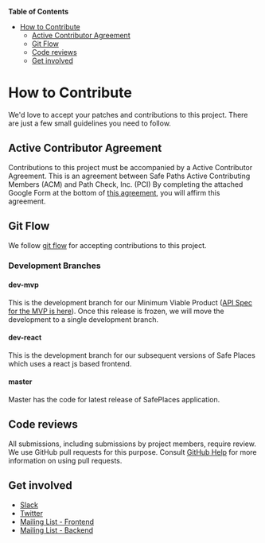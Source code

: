 **Table of Contents**

- [How to Contribute](#how-to-contribute)
  - [Active Contributor Agreement](#active-contributor-agreement)
  - [Git Flow](#git-flow)
  - [Code reviews](#code-reviews)
  - [Get involved](#get-involved)

# How to Contribute

We'd love to accept your patches and contributions to this project. There are
just a few small guidelines you need to follow.

## Active Contributor Agreement

Contributions to this project must be accompanied by a Active Contributor Agreement.
This is an agreement between Safe Paths Active Contributing Members (ACM) and Path Check, Inc. (PCI)
By completing the attached Google Form at the bottom of [this agreement](https://docs.google.com/document/d/1sExarTjhd3vV1GWWA32BAEhpS_Rl1n-LD0qPURAeSoU), you will affirm this agreement.

## Git Flow

We follow [git flow](https://www.atlassian.com/git/tutorials/comparing-workflows/gitflow-workflow) for accepting contributions to this project.

### Development Branches

#### dev-mvp

This is the development branch for our Minimum Viable Product ([API Spec for the MVP is here](https://github.com/Path-Check/safeplaces-frontend/blob/master/Safe-Places-Server.md)). Once this release is frozen, we will move the development to a single development branch.

#### dev-react

This is the development branch for our subsequent versions of Safe Places which uses a react js based frontend.

#### master

Master has the code for latest release of SafePlaces application.

## Code reviews

All submissions, including submissions by project members, require review. We
use GitHub pull requests for this purpose. Consult
[GitHub Help](https://help.github.com/articles/about-pull-requests/) for more
information on using pull requests.

## Get involved

* [Slack](https://covidsafepaths.slack.com)
* [Twitter](https://twitter.com/covidsafepaths)
* [Mailing List - Frontend](safe-places-fe@googlegroups.com)
* [Mailing List - Backend](safe-places-be@googlegroups.com)